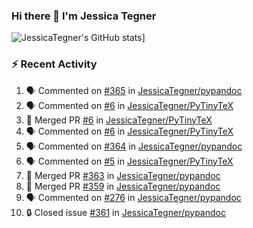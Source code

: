 ### Hi there 👋 I'm Jessica Tegner

![JessicaTegner's GitHub stats](https://github-readme-stats.vercel.app/api?username=jessicategner)]


### :zap: Recent Activity

<!--START_SECTION:activity-->
1. 🗣 Commented on [#365](https://github.com/JessicaTegner/pypandoc/pull/365#issuecomment-2126666223) in [JessicaTegner/pypandoc](https://github.com/JessicaTegner/pypandoc)
2. 🗣 Commented on [#6](https://github.com/JessicaTegner/PyTinyTeX/pull/6#issuecomment-2097673272) in [JessicaTegner/PyTinyTeX](https://github.com/JessicaTegner/PyTinyTeX)
3. 🎉 Merged PR [#6](https://github.com/JessicaTegner/PyTinyTeX/pull/6) in [JessicaTegner/PyTinyTeX](https://github.com/JessicaTegner/PyTinyTeX)
4. 🗣 Commented on [#6](https://github.com/JessicaTegner/PyTinyTeX/pull/6#issuecomment-2097670382) in [JessicaTegner/PyTinyTeX](https://github.com/JessicaTegner/PyTinyTeX)
5. 🗣 Commented on [#364](https://github.com/JessicaTegner/pypandoc/issues/364#issuecomment-2092080257) in [JessicaTegner/pypandoc](https://github.com/JessicaTegner/pypandoc)
6. 🗣 Commented on [#5](https://github.com/JessicaTegner/PyTinyTeX/issues/5#issuecomment-2081341821) in [JessicaTegner/PyTinyTeX](https://github.com/JessicaTegner/PyTinyTeX)
7. 🎉 Merged PR [#363](https://github.com/JessicaTegner/pypandoc/pull/363) in [JessicaTegner/pypandoc](https://github.com/JessicaTegner/pypandoc)
8. 🎉 Merged PR [#359](https://github.com/JessicaTegner/pypandoc/pull/359) in [JessicaTegner/pypandoc](https://github.com/JessicaTegner/pypandoc)
9. 🗣 Commented on [#276](https://github.com/JessicaTegner/pypandoc/issues/276#issuecomment-2050743604) in [JessicaTegner/pypandoc](https://github.com/JessicaTegner/pypandoc)
10. 🔒 Closed issue [#361](https://github.com/JessicaTegner/pypandoc/issues/361) in [JessicaTegner/pypandoc](https://github.com/JessicaTegner/pypandoc)
<!--END_SECTION:activity-->
